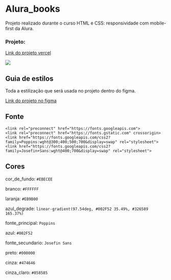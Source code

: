 # Alura_books
Projeto realizado durante o curso HTML e CSS: responsividade com mobile-first da Alura.


### Projeto:
[Link do projeto vercel](https://alura-books-dun.vercel.app/)

<img align="center" src="https://media.discordapp.net/attachments/754409297089134615/1015048231140466759/Captura_de_tela_2022-09-01_204009.png?width=871&height=406">


## Guia de estilos

Toda a estilização que será usada no projeto dentro do figma.

[Link do projeto no figma](https://www.figma.com/file/VJEpXuMRxlIx9814eYhT3W/AluraBooks-(Copy)?node-id=37%3A94)

## Fonte

    <link rel="preconnect" href="https://fonts.googleapis.com">
    <link rel="preconnect" href="https://fonts.gstatic.com" crossorigin>
    <link href="https://fonts.googleapis.com/css2?family=Poppins:wght@300;400;500;700&display=swap" rel="stylesheet">
    <link href="https://fonts.googleapis.com/css2?family=Josefin+Sans:wght@400;700&display=swap" rel="stylesheet">
    
## Cores


  cor_de_fundo: `#EBECEE`
  
  branco: `#FFFFFF`
  
  laranja: `#EB9B00`
  
  azul_degrade: `linear-gradient(97.54deg, #002F52 35.49%, #326589 165.37%)`
  
  fonte_principal: `Poppins`
  
  azul: `#002F52`
  
  fonte_secundario: `Josefin Sans`
  
  preto: `#000000`
  
  cinza: `#474646`
  
  cinza_claro: `#858585`

